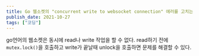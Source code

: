 ```yaml
---
title: Go 웹소켓의 "concurrent write to websocket connection" 에러를 고치는 법
publish_date: 2021-10-27
tags: ["코딩"]
---
```


go언어의 웹소켓은 동시에 read나 write 작업을 할 수 없다.
read하기 전에 `mutex.lock()`을 호출하고 write가 끝날때 unlock을 호출하면 문제를 해결할 수 있다.

